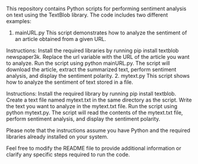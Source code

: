 This repository contains Python scripts for performing sentiment analysis on text using the TextBlob library. The code includes two different examples:

1. mainURL.py
This script demonstrates how to analyze the sentiment of an article obtained from a given URL.

Instructions:
Install the required libraries by running pip install textblob newspaper3k.
Replace the url variable with the URL of the article you want to analyze.
Run the script using python mainURL.py.
The script will download the article, extract the summarized text, perform sentiment analysis, and display the sentiment polarity.
2. mytext.py
This script shows how to analyze the sentiment of text stored in a file.

Instructions:
Install the required library by running pip install textblob.
Create a text file named mytext.txt in the same directory as the script.
Write the text you want to analyze in the mytext.txt file.
Run the script using python mytext.py.
The script will read the contents of the mytext.txt file, perform sentiment analysis, and display the sentiment polarity.

Please note that the instructions assume you have Python and the required libraries already installed on your system.

Feel free to modify the README file to provide additional information or clarify any specific steps required to run the code.
